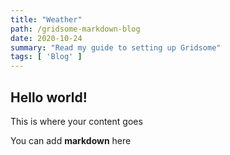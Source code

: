 ```yaml
---
title: "Weather"
path: /gridsome-markdown-blog
date: 2020-10-24
summary: "Read my guide to setting up Gridsome"
tags: [ 'Blog' ]
---
```


## Hello world!

This is where your content goes

You can add **markdown** here